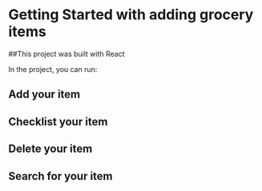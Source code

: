 # Getting Started with adding grocery items

##This project was built with React

In the project, you can run:

## Add your item

## Checklist your item

## Delete your item

## Search for your item
